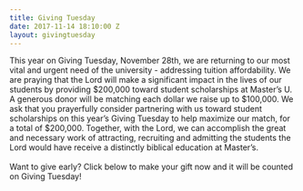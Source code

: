 ```yaml
---
title: Giving Tuesday
date: 2017-11-14 18:10:00 Z
layout: givingtuesday
---
```


This year on Giving Tuesday, November 28th, we are returning to our most vital and urgent need of the university - addressing tuition affordability.  We are praying that the Lord will make a significant impact in the lives of our students by providing $200,000 toward student scholarships at Master’s U.  A generous donor will be matching each dollar we raise up to $100,000.  We ask that you prayerfully consider partnering with us toward student scholarships on this year’s Giving Tuesday to help maximize our match, for a total of $200,000.  Together, with the Lord, we can accomplish the great and necessary work of attracting, recruiting and admitting the students the Lord would have receive a distinctly biblical education at Master’s.\
 \
Want to give early? Click below to make your gift now and it will be counted on Giving Tuesday!